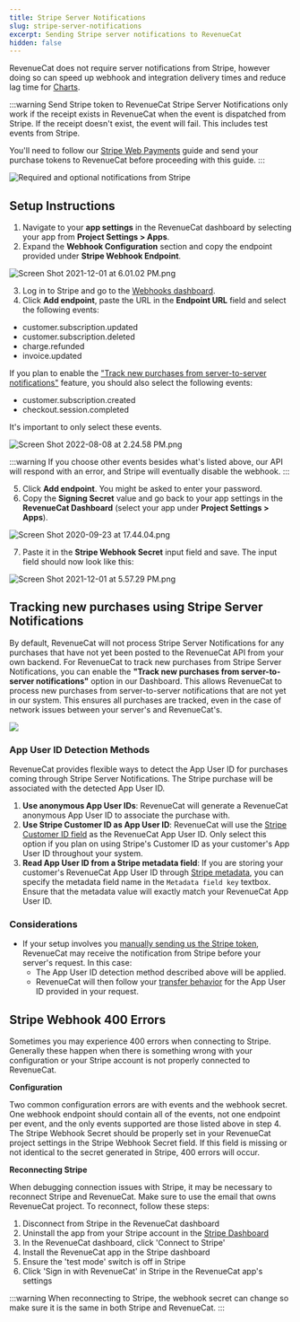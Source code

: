 ```yaml
---
title: Stripe Server Notifications
slug: stripe-server-notifications
excerpt: Sending Stripe server notifications to RevenueCat
hidden: false
---
```


RevenueCat does not require server notifications from Stripe, however doing so can speed up webhook and integration delivery times and reduce lag time for [Charts](/dashboard-and-metrics/charts).

:::warning Send Stripe token to RevenueCat
Stripe Server Notifications only work if the receipt exists in RevenueCat when the event is dispatched from Stripe. If the receipt doesn't exist, the event will fail. This includes test events from Stripe.

You'll need to follow our [Stripe Web Payments](/web/stripe) guide and send your purchase tokens to RevenueCat before proceeding with this guide.
:::

![Required and optional notifications from Stripe](/images/98a0f1c-stripe_notifications_aec74502997f2c0b977a7e6477cb5adf.png)

## Setup Instructions

1. Navigate to your **app settings** in the RevenueCat dashboard by selecting your app from **Project Settings > Apps**.
2. Expand the **Webhook Configuration** section and copy the endpoint provided under **Stripe Webhook Endpoint**.

![Screen Shot 2021-12-01 at 6.01.02 PM.png](/images/85899d3-Screen_Shot_2021-12-01_at_6.01.02_PM_9ba4504cff9f16070175a69d10392592.png)

3. Log in to Stripe and go to the [Webhooks dashboard](https://dashboard.stripe.com/webhooks).
4. Click **Add endpoint**, paste the URL in the **Endpoint URL** field and select the following events:

- customer.subscription.updated
- customer.subscription.deleted
- charge.refunded
- invoice.updated

If you plan to enable the ["Track new purchases from server-to-server notifications"](/platform-resources/server-notifications/stripe-server-notifications#tracking-new-purchases-using-stripe-server-notifications) feature, you should also select the following events:
- customer.subscription.created
- checkout.session.completed

It's important to only select these events.

![Screen Shot 2022-08-08 at 2.24.58 PM.png](/images/c1f3542-Screen_Shot_2022-08-08_at_2.24.58_PM_4d2f0f228412b78eeb63c6255d15d5cf.png)

:::warning
If you choose other events besides what's listed above, our API will respond with an error, and Stripe will eventually disable the webhook.
:::

5. Click **Add endpoint**. You might be asked to enter your password.
6. Copy the **Signing Secret** value and go back to your app settings in the **RevenueCat Dashboard** (select your app under **Project Settings > Apps**).

![Screen Shot 2020-09-23 at 17.44.04.png](/images/3a87ff5-8db7d64-Screen_Shot_2020-09-23_at_17.44.04_fdf72a0e6e4db1ed5f06048c64fb5e55.png)

7. Paste it in the **Stripe Webhook Secret** input field and save. The input field should now look like this:

![](/images/44eb66c-Screen_Shot_2021-12-01_at_5.57.29_PM_47e00510cc368278d0798009e6685cd8.png "Screen Shot 2021-12-01 at 5.57.29 PM.png")

## Tracking new purchases using Stripe Server Notifications
By default, RevenueCat will not process Stripe Server Notifications for any purchases that have not yet been posted to the RevenueCat API from your own backend. For RevenueCat to track new purchases from Stripe Server Notifications, you can enable the **"Track new purchases from server-to-server notifications"** option in our Dashboard. This allows RevenueCat to process new purchases from server-to-server notifications that are not yet in our system. This ensures all purchases are tracked, even in the case of network issues between your server's and RevenueCat's.

![](/images/stripe_no_code_configuration.png)

### App User ID Detection Methods
RevenueCat provides flexible ways to detect the App User ID for purchases coming through Stripe Server Notifications. The Stripe purchase will be associated with the detected App User ID.
1. **Use anonymous App User IDs**: RevenueCat will generate a RevenueCat anonymous App User ID to associate the purchase with.
2. **Use Stripe Customer ID as App User ID**: RevenueCat will use the [Stripe Customer ID field](https://docs.stripe.com/api/customers/object#customer_object-id) as the RevenueCat App User ID. Only select this option if you plan on using Stripe's Customer ID as your customer's App User ID throughout your system.
3. **Read App User ID from a Stripe metadata field**: If you are storing your customer's RevenueCat App User ID through [Stripe metadata](https://docs.stripe.com/metadata), you can specify the metadata field name in the `Metadata field key` textbox. Ensure that the metadata value will exactly match your RevenueCat App User ID.

### Considerations
* If your setup involves you [manually sending us the Stripe token](/web/stripe#5-send-stripe-tokens-to-revenuecat), RevenueCat may receive the notification from Stripe before your server's request. In this case:
    * The App User ID detection method described above will be applied.
    * RevenueCat will then follow your [transfer behavior](/getting-started/restoring-purchases) for the App User ID provided in your request.

## Stripe Webhook 400 Errors

Sometimes you may experience 400 errors when connecting to Stripe. Generally these happen when there is something wrong with your configuration or your Stripe account is not properly connected to RevenueCat.

**Configuration**

Two common configuration errors are with events and the webhook secret.  
One webhook endpoint should contain all of the events, not one endpoint per event, and the only events supported are those listed above in step 4. The Stripe Webhook Secret should be properly set in your RevenueCat project settings in the Stripe Webhook Secret field. If this field is missing or not identical to the secret generated in Stripe, 400 errors will occur.

**Reconnecting Stripe**

When debugging connection issues with Stripe, it may be necessary to reconnect Stripe and RevenueCat. Make sure to use the email that owns RevenueCat project. To reconnect, follow these steps:

1. Disconnect from Stripe in the RevenueCat dashboard
2. Uninstall the app from your Stripe account in the [Stripe Dashboard](https://dashboard.stripe.com/settings/apps/com.revenuecat.customer)
3. In the RevenueCat dashboard, click 'Connect to Stripe'
4. Install the RevenueCat app in the Stripe dashboard
5. Ensure the 'test mode' switch is off in Stripe
6. Click 'Sign in with RevenueCat' in Stripe in the RevenueCat app's settings

:::warning
When reconnecting to Stripe, the webhook secret can change so make sure it is the same in both Stripe and RevenueCat.
:::
